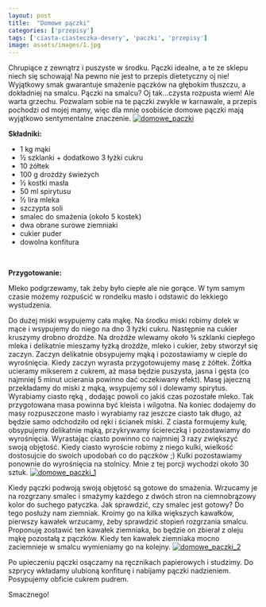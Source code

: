 ```yaml
---
layout: post
title:  "Domowe pączki"
categories: ['przepisy']
tags: ['ciasta-ciasteczka-desery', 'paczki', 'przepisy']
image: assets/images/1.jpg
---
```

Chrupiące z zewnątrz i puszyste w środku. Pączki idealne, a te ze sklepu niech się schowają! Na pewno nie jest to przepis dietetyczny oj nie! Wyjątkowy smak gwarantuje smażenie pączków na głębokim tłuszczu, a dokładniej na smalcu. Pączki na smalcu? Oj tak…czysta rozpusta wiem! Ale warta grzechu. Pozwalam sobie na te pączki zwykle w karnawale, a przepis pochodzi od mojej mamy, więc dla mnie osobiście domowe pączki mają wyjątkowo sentymentalne znaczenie.
[![domowe_paczki](http://kobieta-ze-smakiem.pl/wp-content/uploads/2015/01/domowe_paczki-300x222.jpg)](http://kobieta-ze-smakiem.pl/wp-content/uploads/2015/01/domowe_paczki.jpg)



**Składniki:**
* 1 kg mąki
* ½ szklanki + dodatkowo 3 łyżki cukru
* 10 żółtek
* 100 g drożdży świeżych
* ½ kostki masła
* 50 ml spirytusu
* ½ lira mleka
* szczypta soli
* smalec do smażenia (około 5 kostek)
* dwa obrane surowe ziemniaki
* cukier puder
* dowolna konfitura


 

**Przygotowanie:**

Mleko podgrzewamy, tak żeby było ciepłe ale nie gorące. W tym samym czasie możemy rozpuścić w rondelku masło i odstawić do lekkiego wystudzenia.

Do dużej miski wsypujemy cała mąkę. Na środku miski robimy dołek w mące i wsypujemy do niego na dno 3 łyżki cukru. Następnie na cukier kruszymy drobno drożdże. Na drożdże wlewamy około ¾ szklanki ciepłego mleka i delikatnie mieszamy łyżką drożdże, mleko i cukier, żeby stworzył się zaczyn. Zaczyn delikatnie obsypujemy mąką i pozostawiamy w cieple do wyrośnięcia. Kiedy zaczyn wyrasta przygotowujemy masę z żółtek. Żółtka ucieramy mikserem z cukrem, aż masa będzie puszysta, jasna i gęsta (co najmniej 5 minut ucierania powinno dać oczekiwany efekt). Masę jajeczną przekładamy do miski z mąką, wsypujemy sól i dolewamy spirytus. Wyrabiamy ciasto ręką , dodając powoli co jakiś czas pozostałe mleko. Tak przygotowana masa powinna być kleista i wilgotna. Na koniec dodajemy do masy rozpuszczone masło i wyrabiamy raz jeszcze ciasto tak długo, aż będzie samo odchodziło od ręki i ścianek miski. Z ciasta formujemy kulę, obsypujemy delikatnie mąką, przykrywamy ściereczką i pozostawiamy do wyrośnięcia. Wyrastając ciasto powinno co najmniej 3 razy zwiększyć swoją objętość. Kiedy ciasto wyroście robimy z niego kulki, wielkość dostosujcie do swoich upodobań co do pączków ;) Kulki pozostawiamy ponownie do wyrośnięcia na stolnicy. Mnie z tej porcji wychodzi około 30 sztuk.
[![domowe_paczki_1](http://kobieta-ze-smakiem.pl/wp-content/uploads/2015/01/domowe_paczki_1-300x222.jpg)](http://kobieta-ze-smakiem.pl/wp-content/uploads/2015/01/domowe_paczki_1.jpg)


Kiedy pączki podwoją swoją objętość są gotowe do smażenia. Wrzucamy je na rozgrzany smalec i smażymy każdego z dwóch stron na ciemnobrązowy kolor do suchego patyczka. Jak sprawdzić, czy smalec jest gotowy? Do tego posłuży nam ziemniak. Kroimy go na kilka większych kawałków, pierwszy kawałek wrzucamy, żeby sprawdzić stopień rozgrzania smalcu. Proponuję zostawić ten kawałek ziemniaka, bo będzie on zbierał z oleju mąkę pozostałą z pączków. Kiedy ten kawałek ziemniaka mocno zaciemnieje w smalcu wymieniamy go na kolejny.
[![domowe_paczki_2](http://kobieta-ze-smakiem.pl/wp-content/uploads/2015/01/domowe_paczki_2-300x222.jpg)](http://kobieta-ze-smakiem.pl/wp-content/uploads/2015/01/domowe_paczki_2.jpg)


Po upieczeniu pączki osączamy na ręcznikach papierowych i studzimy. Do szprycy wkładamy ulubioną konfiturę i nabijamy pączki nadzieniem. Posypujemy obficie cukrem pudrem.

Smacznego!
    